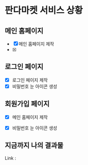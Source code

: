 # 판다마켓 서비스 상황

## 메인 홈페이지
- [x]  메인 홈페이지 제작
  - [x]  

## 로그인 페이지
- [x]  로그인 페이지 제작
  - [x]  비밀번호 눈 아이콘 생성

## 회원가입 페이지
- [x]  메인 홈페이지 제작
  - [x]  비밀번호 눈 아이콘 생성


## 지금까지 나의 결과물
Link : 

